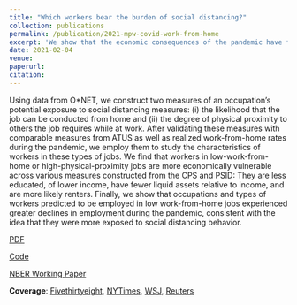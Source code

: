 ```yaml
---
title: "Which workers bear the burden of social distancing?"
collection: publications
permalink: /publication/2021-mpw-covid-work-from-home
excerpt: 'We show that the economic consequences of the pandemic have fallen disproportionately on the vulnerable.'
date: 2021-02-04
venue: 
paperurl: 
citation: 
---
```

Using data from O\*NET, we construct two measures of an occupation’s potential exposure to social distancing measures: (i) the likelihood that the job can be conducted from home and (ii) the degree of physical proximity to others the job requires while at work. After validating these measures with comparable measures from ATUS as well as realized work-from-home rates during the pandemic, we employ them to study the characteristics of workers in these types of jobs. We find that workers in low-work-from-home or high-physical-proximity jobs are more economically vulnerable across various measures constructed from the CPS and PSID: They are less educated, of lower income, have fewer liquid assets relative to income, and are more likely renters. Finally, we show that occupations and types of workers predicted to be employed in low work-from-home jobs experienced greater declines in employment during the pandemic, consistent with the idea that they were more exposed to social distancing behavior.


[PDF](files/paper1.pdf)

[Code](https://github.com/simonmongey/Mongey_Pilossoph_Weinberg)

[NBER Working Paper](https://www.nber.org/papers/w27085
)

**Coverage**:
[Fivethirtyeight](https://fivethirtyeight.com/features/the-americans-who-suffered-when-the-economy-shut-down-are-also-in-more-danger-as-it-reopens/),
[NYTimes](https://fivethirtyeight.com/features/the-americans-who-suffered-when-the-economy-shut-down-are-also-in-more-danger-as-it-reopens/), 
[WSJ](https://www.wsj.com/articles/a-bleak-landscape-for-lowest-paid-workers-11588952358), 
[Reuters](https://graphics.reuters.com/HEALTH-CORONAVIRUS/USA-REMOTEWORK/xlbpgbrljvq/index.html)
